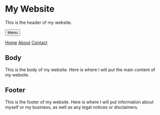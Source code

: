 # My Website

This is the header of my website.

<!-- Hamburger menu -->
<button onclick="myFunction()" class="dropbtn">Menu</button>
<div id="myDropdown" class="dropdown-content">
  <a href="#home">Home</a>
  <a href="#about">About</a>
  <a href="#contact">Contact</a>
</div>

<!-- Script to toggle the hamburger menu -->
<script>
function myFunction() {
  document.getElementById("myDropdown").classList.toggle("show");
}

// Close the dropdown if the user clicks outside of it
window.onclick = function(event) {
  if (!event.target.matches('.dropbtn')) {
    var dropdowns = document.getElementsByClassName("dropdown-content");
    var i;
    for (i = 0; i < dropdowns.length; i++) {
      var openDropdown = dropdowns[i];
      if (openDropdown.classList.contains('show')) {
        openDropdown.classList.remove('show');
      }
    }
  }
}
</script>

## Body

This is the body of my website. Here is where I will put the main content of my website.

## Footer

This is the footer of my website. Here is where I will put information about myself or my business, as well as any legal notices or disclaimers.
